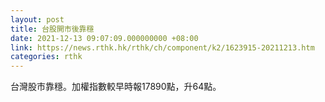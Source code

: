 ```yaml
---
layout: post
title: 台股開市後靠穩
date: 2021-12-13 09:07:09.000000000 +08:00
link: https://news.rthk.hk/rthk/ch/component/k2/1623915-20211213.htm
categories: rthk
---
```


台灣股市靠穩。加權指數較早時報17890點，升64點。
